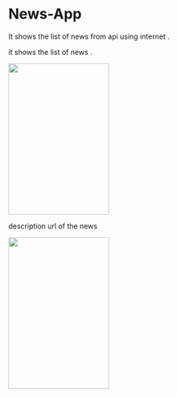 # News-App
It shows the list of news from api using internet .

it shows the list of news .

<img src="https://user-images.githubusercontent.com/49392229/99774776-5b9a4f80-2b36-11eb-802f-1f4bbd14c976.png" width="200" height="300">

description url of the news

<img src="https://user-images.githubusercontent.com/49392229/99774784-5d641300-2b36-11eb-81ee-a7e0402ce549.png" width="200" height="300">
